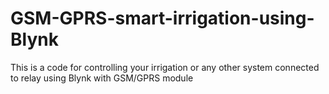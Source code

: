 # GSM-GPRS-smart-irrigation-using-Blynk
This is a code for controlling your irrigation or any other system connected to relay using Blynk with GSM/GPRS module
